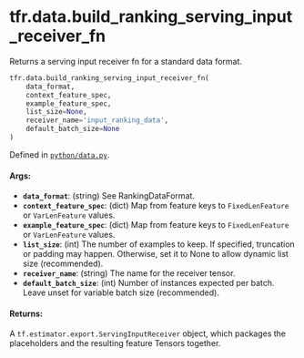 <div itemscope itemtype="http://developers.google.com/ReferenceObject">
<meta itemprop="name" content="tfr.data.build_ranking_serving_input_receiver_fn" />
<meta itemprop="path" content="Stable" />
</div>

# tfr.data.build_ranking_serving_input_receiver_fn

Returns a serving input receiver fn for a standard data format.

```python
tfr.data.build_ranking_serving_input_receiver_fn(
    data_format,
    context_feature_spec,
    example_feature_spec,
    list_size=None,
    receiver_name='input_ranking_data',
    default_batch_size=None
)
```

Defined in
[`python/data.py`](https://github.com/tensorflow/ranking/tree/master/tensorflow_ranking/python/data.py).

<!-- Placeholder for "Used in" -->

#### Args:

*   <b>`data_format`</b>: (string) See RankingDataFormat.
*   <b>`context_feature_spec`</b>: (dict) Map from feature keys to
    `FixedLenFeature` or `VarLenFeature` values.
*   <b>`example_feature_spec`</b>: (dict) Map from feature keys to
    `FixedLenFeature` or `VarLenFeature` values.
*   <b>`list_size`</b>: (int) The number of examples to keep. If specified,
    truncation or padding may happen. Otherwise, set it to None to allow dynamic
    list size (recommended).
*   <b>`receiver_name`</b>: (string) The name for the receiver tensor.
*   <b>`default_batch_size`</b>: (int) Number of instances expected per batch.
    Leave unset for variable batch size (recommended).

#### Returns:

A `tf.estimator.export.ServingInputReceiver` object, which packages the
placeholders and the resulting feature Tensors together.
